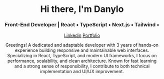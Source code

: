 <h1 align="center">Hi there, I'm Danylo</h1>

<h3 align="center">Front-End Developer | React • TypeScript • Next.js • Tailwind •</h3>

<div align="center"> 
  <a href="https://linkedin.com/in/hrytsenko-danylo" target="_blank">Linkedin</a>
  <a href="https://danylo-hrytsenko-portfolio.netlify.app" target="_blank">Portfolio</a>
</div>


<p align="center">
Greetings! 
A dedicated and adaptable developer with 3 years of hands-on experience building responsive and maintainable web interfaces. Specializing in React, TypeScript, and modern UI frameworks, I focus on performance, scalability, and clean architecture. Known for fast learning and a strong sense of responsibility,
I contribute to both technical implementation and UI/UX improvement.
</p>
